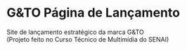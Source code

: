 # G&TO Página de Lançamento
Site de lançamento estratégico da marca G&TO
<br>(Projeto feito no Curso Técnico de Multimídia do SENAI)
